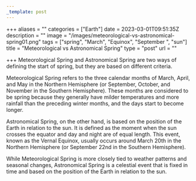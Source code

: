 ```yaml
---
_template: post
---
```



+++
aliases = ""
categories = ["Earth"]
date = 2023-03-01T09:51:35Z
description = ""
image = "/images/meteorological-vs-astronomical-spring01.png"
tags = ["spring", "March", "Equinox", "September ", "sun"]
title = "Meteorological vs Astronomical Spring"
type = "post"
url = ""

+++
Meteorological Spring and Astronomical Spring are two ways of defining the start of spring, but they are based on different criteria.

Meteorological Spring refers to the three calendar months of March, April, and May in the Northern Hemisphere (or September, October, and November in the Southern Hemisphere). These months are considered to be spring because they generally have milder temperatures and more rainfall than the preceding winter months, and the days start to become longer.

Astronomical Spring, on the other hand, is based on the position of the Earth in relation to the sun. It is defined as the moment when the sun crosses the equator and day and night are of equal length. This event, known as the Vernal Equinox, usually occurs around March 20th in the Northern Hemisphere (or September 22nd in the Southern Hemisphere).

While Meteorological Spring is more closely tied to weather patterns and seasonal changes, Astronomical Spring is a celestial event that is fixed in time and based on the position of the Earth in relation to the sun.
